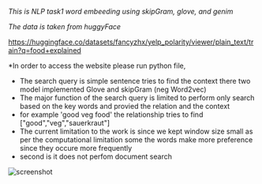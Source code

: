 *This is NLP task1 word embeeding using skipGram, glove, and genim*

*The data is taken from huggyFace*

https://huggingface.co/datasets/fancyzhx/yelp_polarity/viewer/plain_text/train?q=food+explained

*In order to access the website please run python file, 
* The search query is simple sentence tries to find the context there two model implemented Glove and skipGram (neg Word2vec)
* The major function of the search query is limited to perform only search based on the key words and provied the relation and the context 
* for example 'good veg food' the relationship tries to find ["good","veg","sauerkraut"] 
* The current limitation to the work is since we kept window size small as per the  computational limitation some the words make more preference since they occure more frequently
* second is it does not perfom document search




![screenshot](imageFolder/shot_word.png)
